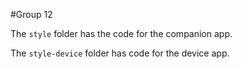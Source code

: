 #Group 12

The `style` folder has the code for the companion app.

The `style-device` folder has code for the device app.